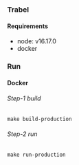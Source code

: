 ### Trabel

#### Requirements

- node: v16.17.0
- docker

### Run

#### Docker

###### Step-1 build

```make build-production```

###### Step-2 run

```make run-production```


